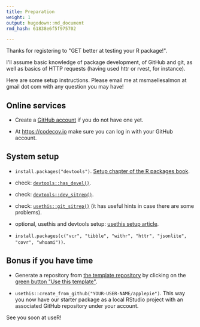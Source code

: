 ```yaml
---
title: Preparation
weight: 1
output: hugodown::md_document
rmd_hash: 61838e6f5f975702

---
```


Thanks for registering to "GET better at testing your R package!".

I'll assume basic knowledge of package development, of GitHub and git, as well as basics of HTTP requests (having used httr or rvest, for instance).

Here are some setup instructions. Please email me at msmaellesalmon at gmail dot com with any question you may have!

## Online services

-   Create a [GitHub account](https://happygitwithr.com/big-picture.html) if you do not have one yet.

-   At <https://codecov.io> make sure you can log in with your GitHub account.

## System setup

-   `install.packages("devtools")`. [Setup chapter of the R packages book](https://r-pkgs.org/setup.html).

-   check: [`devtools::has_devel()`](https://rdrr.io/pkg/pkgbuild/man/has_compiler.html).

-   check: [`devtools::dev_sitrep()`](https://devtools.r-lib.org//reference/dev_sitrep.html).

-   check: [`usethis::git_sitrep()`](https://usethis.r-lib.org/reference/git_sitrep.html) (it has useful hints in case there are some problems).

-   optional, usethis and devtools setup: [usethis setup article](https://usethis.r-lib.org/articles/articles/usethis-setup.html).

-   `install.packages(c("vcr", "tibble", "withr", "httr", "jsonlite", "covr", "whoami"))`.

## Bonus if you have time

-   Generate a repository from [the template repository](https://github.com/ropensci-training/applepie) by clicking on the [green button "Use this template"](https://docs.github.com/en/github/creating-cloning-and-archiving-repositories/creating-a-repository-on-github/creating-a-repository-from-a-template#creating-a-repository-from-a-template).

-   `usethis::create_from_github("YOUR-USER-NAME/applepie")`. This way you now have our starter package as a local RStudio project with an associated GitHub repository under your account.

See you soon at useR!

